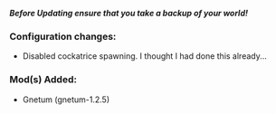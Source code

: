 ***Before Updating ensure that you take a backup of your world!***

### **__Configuration changes:__**
- Disabled cockatrice spawning. I thought I had done this already...

### **__Mod(s) Added:__**
- Gnetum (gnetum-1.2.5)